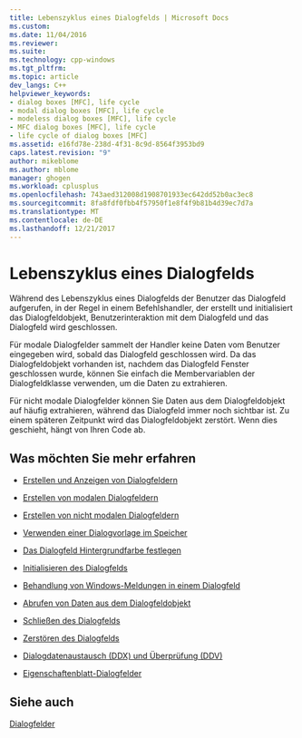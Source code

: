 ```yaml
---
title: Lebenszyklus eines Dialogfelds | Microsoft Docs
ms.custom: 
ms.date: 11/04/2016
ms.reviewer: 
ms.suite: 
ms.technology: cpp-windows
ms.tgt_pltfrm: 
ms.topic: article
dev_langs: C++
helpviewer_keywords:
- dialog boxes [MFC], life cycle
- modal dialog boxes [MFC], life cycle
- modeless dialog boxes [MFC], life cycle
- MFC dialog boxes [MFC], life cycle
- life cycle of dialog boxes [MFC]
ms.assetid: e16fd78e-238d-4f31-8c9d-8564f3953bd9
caps.latest.revision: "9"
author: mikeblome
ms.author: mblome
manager: ghogen
ms.workload: cplusplus
ms.openlocfilehash: 743aed312008d1908701933ec642dd52b0ac3ec8
ms.sourcegitcommit: 8fa8fdf0fbb4f57950f1e8f4f9b81b4d39ec7d7a
ms.translationtype: MT
ms.contentlocale: de-DE
ms.lasthandoff: 12/21/2017
---
```

# <a name="life-cycle-of-a-dialog-box"></a>Lebenszyklus eines Dialogfelds
Während des Lebenszyklus eines Dialogfelds der Benutzer das Dialogfeld aufgerufen, in der Regel in einem Befehlshandler, der erstellt und initialisiert das Dialogfeldobjekt, Benutzerinteraktion mit dem Dialogfeld und das Dialogfeld wird geschlossen.  
  
 Für modale Dialogfelder sammelt der Handler keine Daten vom Benutzer eingegeben wird, sobald das Dialogfeld geschlossen wird. Da das Dialogfeldobjekt vorhanden ist, nachdem das Dialogfeld Fenster geschlossen wurde, können Sie einfach die Membervariablen der Dialogfeldklasse verwenden, um die Daten zu extrahieren.  
  
 Für nicht modale Dialogfelder können Sie Daten aus dem Dialogfeldobjekt auf häufig extrahieren, während das Dialogfeld immer noch sichtbar ist. Zu einem späteren Zeitpunkt wird das Dialogfeldobjekt zerstört. Wenn dies geschieht, hängt von Ihren Code ab.  
  
## <a name="what-do-you-want-to-know-more-about"></a>Was möchten Sie mehr erfahren  
  
-   [Erstellen und Anzeigen von Dialogfeldern](../mfc/creating-and-displaying-dialog-boxes.md)  
  
-   [Erstellen von modalen Dialogfeldern](../mfc/creating-modal-dialog-boxes.md)  
  
-   [Erstellen von nicht modalen Dialogfeldern](../mfc/creating-modeless-dialog-boxes.md)  
  
-   [Verwenden einer Dialogvorlage im Speicher](../mfc/using-a-dialog-template-in-memory.md)  
  
-   [Das Dialogfeld Hintergrundfarbe festlegen](../mfc/setting-the-dialog-boxs-background-color.md)  
  
-   [Initialisieren des Dialogfelds](../mfc/initializing-the-dialog-box.md)  
  
-   [Behandlung von Windows-Meldungen in einem Dialogfeld](../mfc/handling-windows-messages-in-your-dialog-box.md)  
  
-   [Abrufen von Daten aus dem Dialogfeldobjekt](../mfc/retrieving-data-from-the-dialog-object.md)  
  
-   [Schließen des Dialogfelds](../mfc/closing-the-dialog-box.md)  
  
-   [Zerstören des Dialogfelds](../mfc/destroying-the-dialog-box.md)  
  
-   [Dialogdatenaustausch (DDX) und Überprüfung (DDV)](../mfc/dialog-data-exchange-and-validation.md)  
  
-   [Eigenschaftenblatt-Dialogfelder](../mfc/property-sheets-and-property-pages-mfc.md)  
  
## <a name="see-also"></a>Siehe auch  
 [Dialogfelder](../mfc/dialog-boxes.md)

